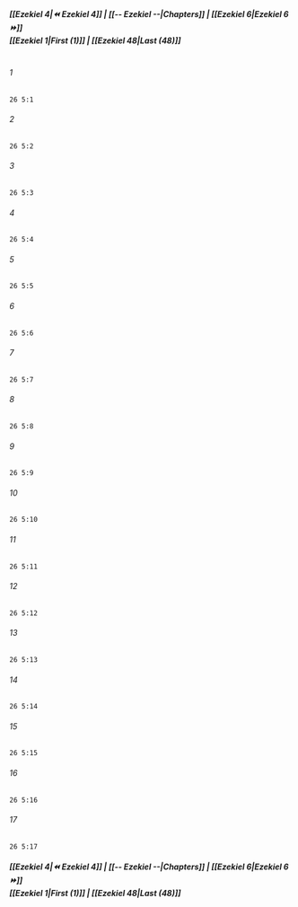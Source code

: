 
##### **[[Ezekiel 4|⏪ Ezekiel 4]] | [[-- Ezekiel --|Chapters]] | [[Ezekiel 6|Ezekiel 6 ⏩]]**<br>**[[Ezekiel 1|First (1)]] | [[Ezekiel 48|Last (48)]]**<br><br>

###### 1
``` verse
26 5:1
```
###### 2
``` verse
26 5:2
```
###### 3
``` verse
26 5:3
```
###### 4
``` verse
26 5:4
```
###### 5
``` verse
26 5:5
```
###### 6
``` verse
26 5:6
```
###### 7
``` verse
26 5:7
```
###### 8
``` verse
26 5:8
```
###### 9
``` verse
26 5:9
```
###### 10
``` verse
26 5:10
```
###### 11
``` verse
26 5:11
```
###### 12
``` verse
26 5:12
```
###### 13
``` verse
26 5:13
```
###### 14
``` verse
26 5:14
```
###### 15
``` verse
26 5:15
```
###### 16
``` verse
26 5:16
```
###### 17
``` verse
26 5:17
```

##### **[[Ezekiel 4|⏪ Ezekiel 4]] | [[-- Ezekiel --|Chapters]] | [[Ezekiel 6|Ezekiel 6 ⏩]]**<br>**[[Ezekiel 1|First (1)]] | [[Ezekiel 48|Last (48)]]**
